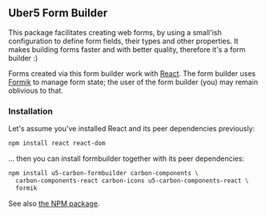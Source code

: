## Uber5 Form Builder

This package facilitates creating web forms, by using a small'ish configuration to define form fields, their types and other properties. It makes building forms faster and with  better quality, therefore it's a form builder :)

Forms created via this form builder work with [React](https://reactjs.org/).
The form builder uses [Formik](https://www.npmjs.com/package/formik) to manage form state; the user of the form builder (you) may remain oblivious to that.


### Installation

Let's assume you've installed React and its peer dependencies previously:

```bash static
npm install react react-dom
```

... then you can install formbuilder together with its peer dependencies:

```bash static
npm install u5-carbon-formbuilder carbon-components \
  carbon-components-react carbon-icons u5-carbon-components-react \
  formik
```

See also [the NPM package](https://www.npmjs.com/package/u5-carbon-formbuilder).
